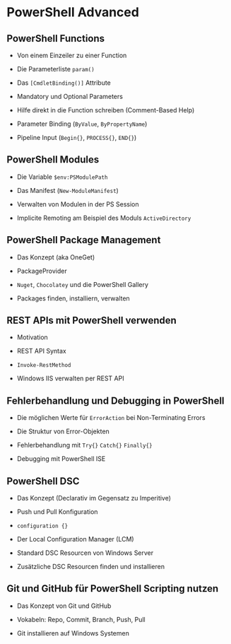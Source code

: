 # PowerShell Advanced

## PowerShell Functions

- Von einem Einzeiler zu einer Function

- Die Parameterliste `param()`

- Das `[CmdletBinding()]` Attribute

- Mandatory und Optional Parameters

- Hilfe direkt in die Function schreiben (Comment-Based Help)

- Parameter Binding (`ByValue`, `ByPropertyName`)

- Pipeline Input (`Begin{}`, `PROCESS{}`, `END{}`)

## PowerShell Modules

- Die Variable `$env:PSModulePath`

- Das Manifest (`New-ModuleManifest`)

- Verwalten von Modulen in der PS Session

- Implicite Remoting am Beispiel des Moduls `ActiveDirectory`

## PowerShell Package Management

- Das Konzept (aka OneGet)

- PackageProvider

- `Nuget`, `Chocolatey` und die PowerShell Gallery

- Packages finden, installiern, verwalten

## REST APIs mit PowerShell verwenden

- Motivation

- REST API Syntax

- `Invoke-RestMethod`

- Windows IIS verwalten per REST API

## Fehlerbehandlung und Debugging in PowerShell

- Die möglichen Werte für `ErrorAction` bei Non-Terminating Errors

- Die Struktur von Error-Objekten

- Fehlerbehandlung mit `Try{}` `Catch{}` `Finally{}`

- Debugging mit PowerShell ISE

## PowerShell DSC

- Das Konzept (Declarativ im Gegensatz zu Imperitive)

- Push und Pull Konfiguration

- `configuration {}`

- Der Local Configuration Manager (LCM)

- Standard DSC Resourcen von Windows Server

- Zusätzliche DSC Resourcen finden und installieren

## Git und GitHub für PowerShell Scripting nutzen

- Das Konzept von Git und GitHub

- Vokabeln: Repo, Commit, Branch, Push, Pull

- Git installieren auf Windows Systemen